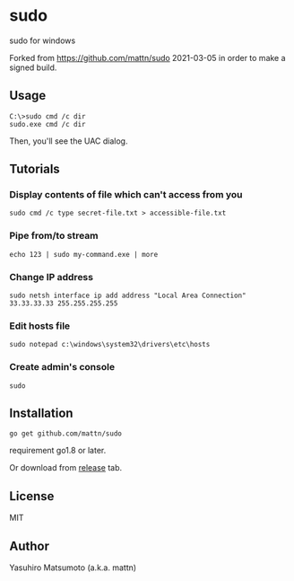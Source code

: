# sudo

sudo for windows

Forked from https://github.com/mattn/sudo 2021-03-05 in order to make a signed build.

## Usage

```
C:\>sudo cmd /c dir
sudo.exe cmd /c dir
```

Then, you'll see the UAC dialog.

## Tutorials

### Display contents of file which can't access from you

```
sudo cmd /c type secret-file.txt > accessible-file.txt
```

### Pipe from/to stream

```
echo 123 | sudo my-command.exe | more
```

### Change IP address

```
sudo netsh interface ip add address "Local Area Connection" 33.33.33.33 255.255.255.255
```

### Edit hosts file

```
sudo notepad c:\windows\system32\drivers\etc\hosts
```

### Create admin's console

```
sudo
```

## Installation

```
go get github.com/mattn/sudo
```

requirement go1.8 or later.

Or download from [release](https://github.com/mattn/sudo/releases) tab.

## License

MIT

## Author

Yasuhiro Matsumoto (a.k.a. mattn)
